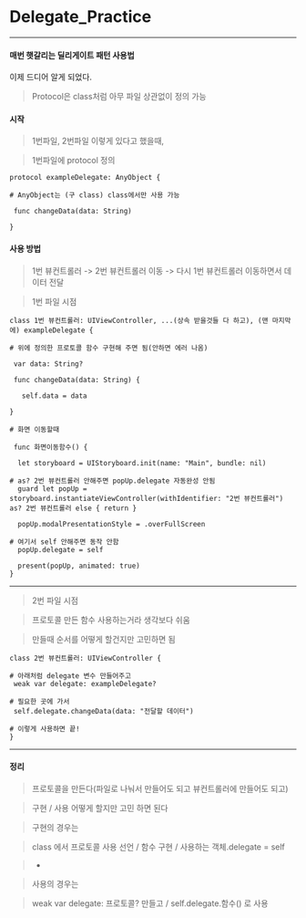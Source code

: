 # Delegate_Practice

***

#### 매번 햇갈리는 딜리게이트 패턴 사용법

이제 드디어 알게 되었다.

> Protocol은 class처럼 아무 파일 상관없이 정의 가능

#### 시작

> 1번파일, 2번파일 이렇게 있다고 했을때,

> 1번파일에 protocol 정의

```
protocol exampleDelegate: AnyObject {

# AnyObject는 (구 class) class에서만 사용 가능

 func changeData(data: String)

}
```

#### 사용 방법

> 1번 뷰컨트롤러 -> 2번 뷰컨트롤러 이동 -> 다시 1번 뷰컨트롤러 이동하면서 데이터 전달

> 1번 파일 시점

```
class 1번 뷰컨트롤러: UIViewController, ...(상속 받을것들 다 하고), (맨 마지막에) exampleDelegate {

# 위에 정의한 프로토콜 함수 구현해 주면 됨(안하면 에러 나옴)

 var data: String?

 func changeData(data: String) {

   self.data = data
	
}

# 화면 이동할때

 func 화면이동함수() {

  let storyboard = UIStoryboard.init(name: "Main", bundle: nil)

# as? 2번 뷰컨트롤러 안해주면 popUp.delegate 자동완성 안됨
  guard let popUp = storyboard.instantiateViewController(withIdentifier: "2번 뷰컨트롤러") as? 2번 뷰컨트롤러 else { return }

  popUp.modalPresentationStyle = .overFullScreen

# 여기서 self 안해주면 동작 안함
  popUp.delegate = self

  present(popUp, animated: true)
}

```

***

> 2번 파일 시점

> 프로토콜 만든 함수 사용하는거라 생각보다 쉬움

> 만들때 순서를 어떻게 할건지만 고민하면 됨

```
class 2번 뷰컨트롤러: UIViewController {

# 아래처럼 delegate 변수 만들어주고
 weak var delegate: exampleDelegate?

# 필요한 곳에 가서
 self.delegate.changeData(data: "전달할 데이터")

# 이렇게 사용하면 끝!
}
```

***

#### 정리

> 프로토콜을 만든다(파일로 나눠서 만들어도 되고 뷰컨트롤러에 만들어도 되고)

> 구현 / 사용 어떻게 할지만 고민 하면 된다

> 구현의 경우는

> class 에서 프로토콜 사용 선언 /  함수 구현 /  사용하는 객체.delegate = self 

> -

> 사용의 경우는

> weak var delegate: 프로토콜? 만들고 /  self.delegate.함수() 로 사용

> 